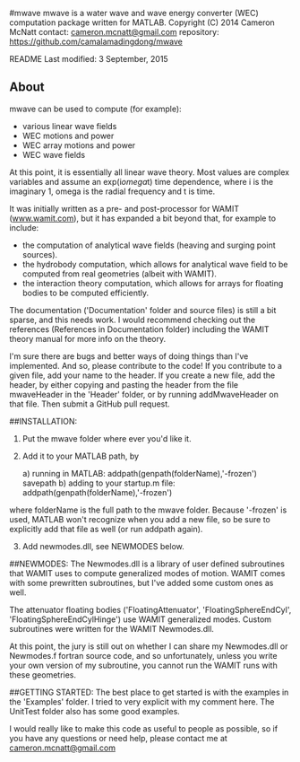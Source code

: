 #mwave
mwave is a water wave and wave energy converter (WEC) computation package written for MATLAB.
Copyright (C) 2014  Cameron McNatt
contact: cameron.mcnatt@gmail.com
repository: https://github.com/camalamadingdong/mwave

README Last modified: 3 September, 2015

## About
mwave can be used to compute (for example):
- various linear wave fields
- WEC motions and power
- WEC array motions and power
- WEC wave fields 

At this point, it is essentially all linear wave theory. Most values are complex variables and assume an exp(i*omega*t) time dependence, where i is the imaginary 1, omega is the radial frequency and t is time.

It was initially written as a pre- and post-processor for WAMIT (www.wamit.com), but it has expanded a bit beyond that, for example to include:

- the computation of analytical wave fields (heaving and surging point sources).
- the hydrobody computation, which allows for analytical wave field to be computed from real geometries (albeit with WAMIT).
- the interaction theory computation, which allows for arrays for floating bodies to be computed efficiently. 

The documentation ('Documentation' folder and source files) is still a bit sparse, and this needs work. I would recommend checking out the references (References in Documentation folder) including the WAMIT theory manual for more info on the theory. 

I'm sure there are bugs and better ways of doing things than I've implemented. And so, please contribute to the code! If you contribute to a given file, add your name to the header. If you create a new file, add the header, by either copying and pasting the header from the file mwaveHeader in the 'Header' folder, or by running addMwaveHeader on that file. Then submit a GitHub pull request.

##INSTALLATION:
1) Put the mwave folder where ever you'd like it.
2) Add it to your MATLAB path, by 

	a) running in MATLAB: 
		addpath(genpath(folderName),'-frozen')
		savepath
	b) adding to your startup.m file:
		addpath(genpath(folderName),'-frozen')
 
 where folderName is the full path to the mwave folder. Because '-frozen' is used, MATLAB won't recognize when you add a new file, so be sure to explicitly add that file as well (or run addpath again).

3) Add newmodes.dll, see NEWMODES below.

##NEWMODES:
The Newmodes.dll is a library of user defined subroutines that WAMIT uses to compute generalized modes of motion. WAMIT comes with some prewritten subroutines, but I've added some custom ones as well.

The attenuator floating bodies ('FloatingAttenuator', 'FloatingSphereEndCyl', 'FloatingSphereEndCylHinge') use WAMIT generalized modes. Custom subroutines were written for the WAMIT Newmodes.dll.  

At this point, the jury is still out on whether I can share my Newmodes.dll or Newmodes.f fortran source code, and so unfortunately, unless you write your own version of my subroutine, you cannot run the WAMIT runs with these geometries.
 

##GETTING STARTED:
The best place to get started is with the examples in the 'Examples' folder. I tried to very explicit with my comment here. The UnitTest folder also has some good examples.

I would really like to make this code as useful to people as possible, so if you have any questions or need help, please contact me at cameron.mcnatt@gmail.com

 

